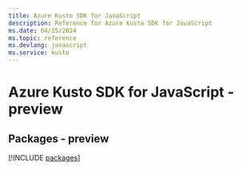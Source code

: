 ```yaml
---
title: Azure Kusto SDK for JavaScript
description: Reference for Azure Kusto SDK for JavaScript
ms.date: 04/15/2024
ms.topic: reference
ms.devlang: javascript
ms.service: kusto
---
```

# Azure Kusto SDK for JavaScript - preview
## Packages - preview
[!INCLUDE [packages](kusto-index.md)]